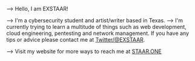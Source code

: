 --> Hello, I am EXSTAAR!

 --> I'm a cybersecurity student and artist/writer based in Texas.
 --> I'm currently trying to learn a multitude of things such as web development, cloud engineering, pentesting and network management. If you have any tips or advice please contact me at [Twitter/@EXSTAAR](https://www.twitter.com/exstaar).

 --> Visit my website for more ways to reach me at [STAAR.ONE](https://www.staar.one/)

 
